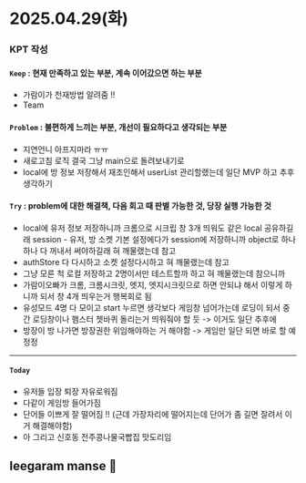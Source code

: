 # 2025.04.29(화)

### KPT 작성

#### `Keep` : 현재 만족하고 있는 부분, 계속 이어갔으면 하는 부분
- 가람이가 천재방법 알려줌 !! 
- Team

#### `Problem` : 불편하게 느끼는 부분, 개선이 필요하다고 생각되는 부분
- 지연언니 아프지마라 ㅠㅠ 
- 새로고침 로직 결국 그냥 main으로 돌려보내기로
- local에 방 정보 저장해서 재조인해서 userList 관리할랬는데 일단 MVP 하고 추후 생각하기

#### `Try` : problem에 대한 해결책, 다음 회고 때 판별 가능한 것, 당장 실행 가능한 것
- local에 유저 정보 저장하니까 크롬으로 시크립 창 3개 띄워도 같은 local 공유하길래 session - 유저, 방 소켓 기본 설정에다가 session에 저장하니까 object로 하나하나 다 꺼내서 써야하길래 혀 깨물랬는데 참고
- authStore 다 다시하고 소켓 설정다시하고 혀 깨물랬는데 참고
- 그냥 모른 척 로컬 저장하고 2명이서만 테스트할까 하고 혀 깨물랬는데 참으니까
- 가람이오빠가 크롬, 크롬시크릿, 엣지, 엣지시크릿으로 하면 안되냐 해서 이렇게 하니까 되서 창 4개 띄우는거 행복회로 됨 
- 유성모드 4명 다 모이고 start 누르면 생각보다 게임창 넘어가는데 로딩이 되서 중간 로딩창이나 햄스터 쳇바퀴 돌리는거 띄워줘야 할 듯 -> 이거도 일단 추후에 
- 방장이 방 나가면 방장권한 위임해야하는 거 해야함 -> 게임만 일단 되면 바로 할 예정정 

---
#### `Today`
- 유저들 입장 퇴장 자유로워짐
- 다같이 게임방 들어가짐
- 단어들 이쁘게 잘 떨어짐 !! (근데 가장자리에 떨어지는데 단어가 좀 길면 잘려서 이거 해결해야함)
- 아 그리고 신호동 전주콩나물국빱집 맛도리임 

## leegaram manse 🫡







